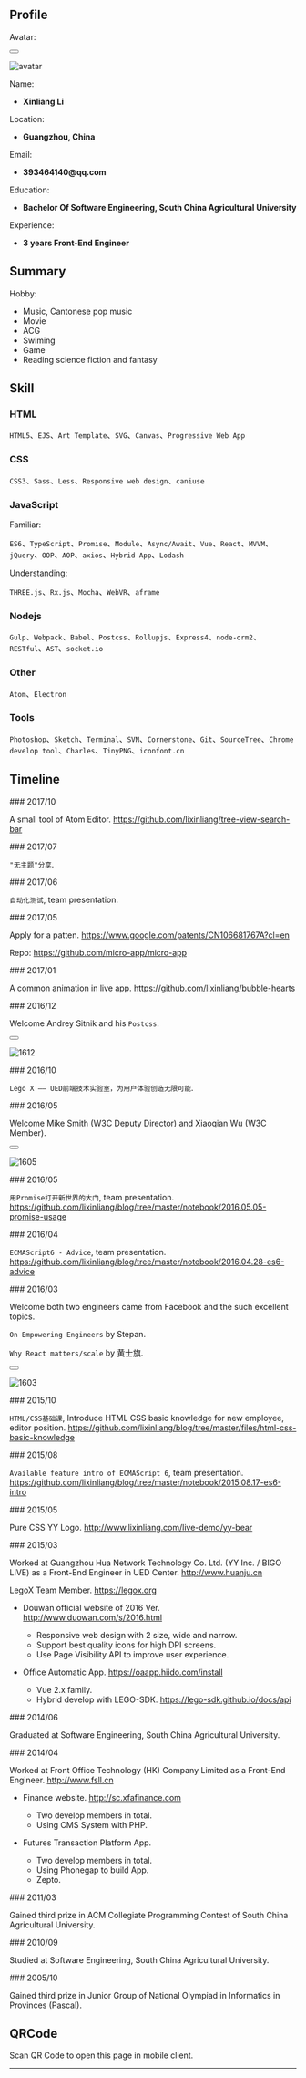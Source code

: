 <p lang="en"></p>

## Profile

Avatar:

<button class="docute-button docute-button-success" data-action="view-picture"></button>

![avatar](./img/avatar.jpg)

Name:

* __Xinliang Li__

Location:

* __Guangzhou, China__

Email:

* __393464140@qq.com__

Education:

* __Bachelor Of Software Engineering, South China Agricultural University__

Experience:

* __3 years Front-End Engineer__

## Summary

Hobby:

* Music, Cantonese pop music
* Movie
* ACG
* Swiming
* Game
* Reading science fiction and fantasy

## Skill

### HTML

`HTML5`、`EJS`、`Art Template`、`SVG`、`Canvas`、`Progressive Web App`

### CSS

`CSS3`、`Sass`、`Less`、`Responsive web design`、`caniuse`

### JavaScript

Familiar:

`ES6`、`TypeScript`、`Promise`、`Module`、`Async/Await`、`Vue`、`React`、`MVVM`、`jQuery`、`OOP`、`AOP`、`axios`、`Hybrid App`、`Lodash`

Understanding:

`THREE.js`、`Rx.js`、`Mocha`、`WebVR`、`aframe`

### Nodejs

`Gulp`、`Webpack`、`Babel`、`Postcss`、`Rollupjs`、`Express4`、`node-orm2`、`RESTful`、`AST`、`socket.io`

### Other

`Atom`、`Electron`

### Tools

`Photoshop`、`Sketch`、`Terminal`、`SVN`、`Cornerstone`、`Git`、`SourceTree`、`Chrome develop tool`、`Charles`、`TinyPNG`、`iconfont.cn`

## Timeline <label for="hobby"></label> <label for="patent"></label> <label for="career"></label> <label for="education"></label> <label for="conference"></label> <label for="competition"></label> <label for="presentation"></label> <label for="reset"></label>

<p data-filter><label for="hobby"></label> <label for="patent"></label> <label for="career"></label> <label for="education"></label> <label for="conference"></label> <label for="competition"></label> <label for="presentation"></label></p>

<p data-line="hobby"></p>
### 2017/10
<label for="hobby"></label>

A small tool of Atom Editor. https://github.com/lixinliang/tree-view-search-bar

<p data-line="presentation"></p>
### 2017/07
<label for="presentation"></label>

`"无主题"分享`.

<p data-line="presentation"></p>
### 2017/06
<label for="presentation"></label>

`自动化测试`, team presentation.

<p data-line="patent"></p>
### 2017/05
<label for="patent"></label>

Apply for a patten. https://www.google.com/patents/CN106681767A?cl=en

Repo: https://github.com/micro-app/micro-app

<p data-line="hobby"></p>
### 2017/01
<label for="hobby"></label>

A common animation in live app. https://github.com/lixinliang/bubble-hearts

<p data-line="conference"></p>
### 2016/12
<label for="conference"></label>

Welcome Andrey Sitnik and his `Postcss`.

<button class="docute-button docute-button-success" data-action="view-picture"></button>

![1612](./img/1612.jpg)

<p data-line="presentation"></p>
### 2016/10
<label for="presentation"></label>

`Lego X —— UED前端技术实验室，为用户体验创造无限可能`.

<p data-line="conference"></p>
### 2016/05
<label for="conference"></label>

Welcome Mike Smith (W3C Deputy Director) and Xiaoqian Wu (W3C Member).

<button class="docute-button docute-button-success" data-action="view-picture"></button>

![1605](./img/1605.jpg)

<p data-line="presentation"></p>
### 2016/05
<label for="presentation"></label>

`用Promise打开新世界的大门`, team presentation. https://github.com/lixinliang/blog/tree/master/notebook/2016.05.05-promise-usage

<p data-line="presentation"></p>
### 2016/04
<label for="presentation"></label>

`ECMAScript6 - Advice`, team presentation. https://github.com/lixinliang/blog/tree/master/notebook/2016.04.28-es6-advice

<p data-line="conference"></p>
### 2016/03
<label for="conference"></label>

Welcome both two engineers came from Facebook and the such excellent topics.

`On Empowering Engineers` by Stepan.

`Why React matters/scale` by 黄士旗.

<button class="docute-button docute-button-success" data-action="view-picture"></button>

![1603](./img/1603.jpg)

<p data-line="presentation"></p>
### 2015/10
<label for="presentation"></label>

`HTML/CSS基础课`, Introduce HTML CSS basic knowledge for new employee, editor position. https://github.com/lixinliang/blog/tree/master/files/html-css-basic-knowledge

<p data-line="presentation"></p>
### 2015/08
<label for="presentation"></label>

`Available feature intro of ECMAScript 6`, team presentation. https://github.com/lixinliang/blog/tree/master/notebook/2015.08.17-es6-intro

<p data-line="hobby"></p>
### 2015/05
<label for="hobby"></label>

Pure CSS YY Logo. http://www.lixinliang.com/live-demo/yy-bear

<p data-line="career"></p>
### 2015/03
<label for="career"></label>

Worked at Guangzhou Hua Network Technology Co. Ltd. (YY Inc. / BIGO LIVE) as a Front-End Engineer in UED Center. http://www.huanju.cn

LegoX Team Member. https://legox.org

* Douwan official website of 2016 Ver. http://www.duowan.com/s/2016.html
    * Responsive web design with 2 size, wide and narrow.
    * Support best quality icons for high DPI screens.
    * Use Page Visibility API to improve user experience.

* Office Automatic App. https://oaapp.hiido.com/install
    * Vue 2.x family.
    * Hybrid develop with LEGO-SDK. https://lego-sdk.github.io/docs/api

<p data-line="education"></p>
### 2014/06
<label for="education"></label>

Graduated at Software Engineering, South China Agricultural University.

<p data-line="career"></p>
### 2014/04
<label for="career"></label>

Worked at Front Office Technology (HK) Company Limited as a Front-End Engineer. http://www.fsll.cn

* Finance website. http://sc.xfafinance.com
    * Two develop members in total.
    * Using CMS System with PHP.

* Futures Transaction Platform App.
    * Two develop members in total.
    * Using Phonegap to build App.
    * Zepto.

<p data-line="competition"></p>
### 2011/03
<label for="competition"></label>

Gained third prize in ACM Collegiate Programming Contest of South China Agricultural University.

<p data-line="education"></p>
### 2010/09
<label for="education"></label>

Studied at Software Engineering, South China Agricultural University.

<p data-line="competition"></p>
### 2005/10
<label for="competition"></label>

Gained third prize in Junior Group of National Olympiad in Informatics in Provinces (Pascal).

## QRCode

Scan QR Code to open this page in mobile client.

<div class="qrcode"></div>

---